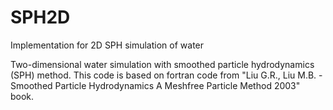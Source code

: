 # SPH2D
Implementation for 2D SPH simulation of water

Two-dimensional water simulation with smoothed particle hydrodynamics (SPH) method. This code is based on fortran code from "Liu G.R., Liu M.B. - Smoothed Particle Hydrodynamics A Meshfree Particle Method 2003" book.
